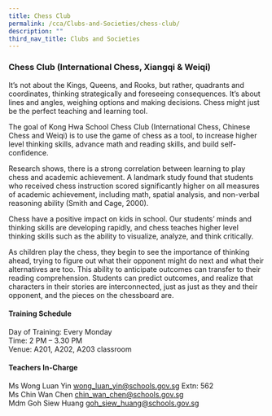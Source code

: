 ```yaml
---
title: Chess Club
permalink: /cca/Clubs-and-Societies/chess-club/
description: ""
third_nav_title: Clubs and Societies
---
```

### Chess Club (International Chess, Xiangqi & Weiqi)

It’s not about the Kings, Queens, and Rooks, but rather, quadrants and coordinates, thinking strategically and foreseeing consequences. It’s about lines and angles, weighing options and making decisions. Chess might just be the perfect teaching and learning tool.

  

The goal of Kong Hwa School Chess Club (International Chess, Chinese Chess and Weiqi) is to use the game of chess as a tool, to increase higher level thinking skills, advance math and reading skills, and build self-confidence.

  

Research shows, there is a strong correlation between learning to play chess and academic achievement. A landmark study found that students who received chess instruction scored significantly higher on all measures of academic achievement, including math, spatial analysis, and non-verbal reasoning ability (Smith and Cage, 2000).

  

Chess have a positive impact on kids in school. Our students’ minds and thinking skills are developing rapidly, and chess teaches higher level thinking skills such as the ability to visualize, analyze, and think critically.

  

As children play the chess, they begin to see the importance of thinking ahead, trying to figure out what their opponent might do next and what their alternatives are too. This ability to anticipate outcomes can transfer to their reading comprehension. Students can predict outcomes, and realize that characters in their stories are interconnected, just as just as they and their opponent, and the pieces on the chessboard are.

  

#### Training Schedule

Day of Training: Every Monday<br>
Time: 2 PM – 3.30 PM<br>
Venue: A201, A202, A203 classroom

#### Teachers In-Charge

Ms Wong Luan Yin [wong\_luan\_yin@schools.gov.sg](mailto:wong_luan_yin@schools.gov.sg) Extn: 562  
Ms Chin Wan Chen [chin\_wan\_chen@schools.gov.sg](mailto:chin_wan_chen@schools.gov.sg)  
Mdm Goh Siew Huang [goh\_siew\_huang@schools.gov.sg](mailto:goh_siew_huang@schools.gov.sg)